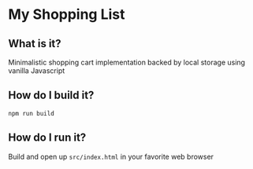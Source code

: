 # My Shopping List
## What is it?
Minimalistic shopping cart implementation backed by local storage using vanilla Javascript
## How do I build it?
`npm run build`
## How do I run it?
Build and open up `src/index.html` in your favorite web browser